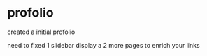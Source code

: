 # profolio

created a initial profolio

need to fixed
  1 slidebar display a
  2 more pages to enrich your links
  
